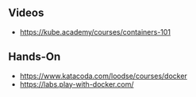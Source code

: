 ## Videos
- https://kube.academy/courses/containers-101


## Hands-On
- https://www.katacoda.com/loodse/courses/docker
- https://labs.play-with-docker.com/
